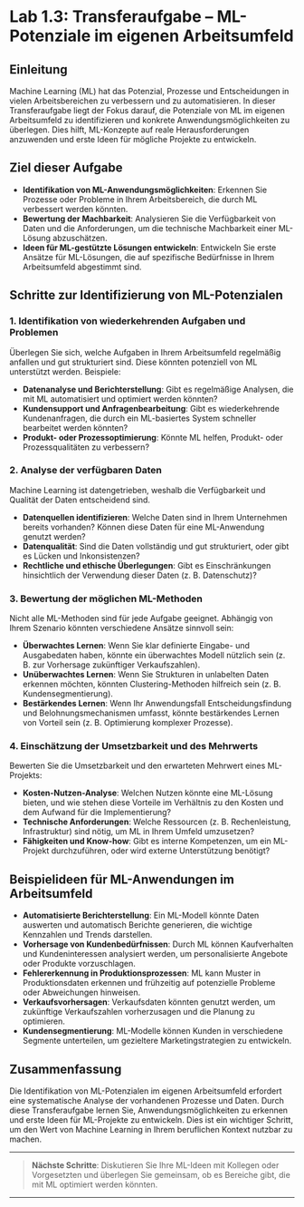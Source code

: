 # Lab 1.3: Transferaufgabe – ML-Potenziale im eigenen Arbeitsumfeld

## Einleitung
Machine Learning (ML) hat das Potenzial, Prozesse und Entscheidungen in vielen Arbeitsbereichen zu verbessern und zu automatisieren. In dieser Transferaufgabe liegt der Fokus darauf, die Potenziale von ML im eigenen Arbeitsumfeld zu identifizieren und konkrete Anwendungsmöglichkeiten zu überlegen. Dies hilft, ML-Konzepte auf reale Herausforderungen anzuwenden und erste Ideen für mögliche Projekte zu entwickeln.

## Ziel dieser Aufgabe
- **Identifikation von ML-Anwendungsmöglichkeiten**: Erkennen Sie Prozesse oder Probleme in Ihrem Arbeitsbereich, die durch ML verbessert werden könnten.
- **Bewertung der Machbarkeit**: Analysieren Sie die Verfügbarkeit von Daten und die Anforderungen, um die technische Machbarkeit einer ML-Lösung abzuschätzen.
- **Ideen für ML-gestützte Lösungen entwickeln**: Entwickeln Sie erste Ansätze für ML-Lösungen, die auf spezifische Bedürfnisse in Ihrem Arbeitsumfeld abgestimmt sind.

## Schritte zur Identifizierung von ML-Potenzialen

### 1. Identifikation von wiederkehrenden Aufgaben und Problemen
Überlegen Sie sich, welche Aufgaben in Ihrem Arbeitsumfeld regelmäßig anfallen und gut strukturiert sind. Diese könnten potenziell von ML unterstützt werden. Beispiele:
   - **Datenanalyse und Berichterstellung**: Gibt es regelmäßige Analysen, die mit ML automatisiert und optimiert werden könnten?
   - **Kundensupport und Anfragenbearbeitung**: Gibt es wiederkehrende Kundenanfragen, die durch ein ML-basiertes System schneller bearbeitet werden könnten?
   - **Produkt- oder Prozessoptimierung**: Könnte ML helfen, Produkt- oder Prozessqualitäten zu verbessern?

### 2. Analyse der verfügbaren Daten
Machine Learning ist datengetrieben, weshalb die Verfügbarkeit und Qualität der Daten entscheidend sind.
   - **Datenquellen identifizieren**: Welche Daten sind in Ihrem Unternehmen bereits vorhanden? Können diese Daten für eine ML-Anwendung genutzt werden?
   - **Datenqualität**: Sind die Daten vollständig und gut strukturiert, oder gibt es Lücken und Inkonsistenzen?
   - **Rechtliche und ethische Überlegungen**: Gibt es Einschränkungen hinsichtlich der Verwendung dieser Daten (z. B. Datenschutz)?

### 3. Bewertung der möglichen ML-Methoden
Nicht alle ML-Methoden sind für jede Aufgabe geeignet. Abhängig von Ihrem Szenario könnten verschiedene Ansätze sinnvoll sein:
   - **Überwachtes Lernen**: Wenn Sie klar definierte Eingabe- und Ausgabedaten haben, könnte ein überwachtes Modell nützlich sein (z. B. zur Vorhersage zukünftiger Verkaufszahlen).
   - **Unüberwachtes Lernen**: Wenn Sie Strukturen in unlabelten Daten erkennen möchten, könnten Clustering-Methoden hilfreich sein (z. B. Kundensegmentierung).
   - **Bestärkendes Lernen**: Wenn Ihr Anwendungsfall Entscheidungsfindung und Belohnungsmechanismen umfasst, könnte bestärkendes Lernen von Vorteil sein (z. B. Optimierung komplexer Prozesse).

### 4. Einschätzung der Umsetzbarkeit und des Mehrwerts
Bewerten Sie die Umsetzbarkeit und den erwarteten Mehrwert eines ML-Projekts:
   - **Kosten-Nutzen-Analyse**: Welchen Nutzen könnte eine ML-Lösung bieten, und wie stehen diese Vorteile im Verhältnis zu den Kosten und dem Aufwand für die Implementierung?
   - **Technische Anforderungen**: Welche Ressourcen (z. B. Rechenleistung, Infrastruktur) sind nötig, um ML in Ihrem Umfeld umzusetzen?
   - **Fähigkeiten und Know-how**: Gibt es interne Kompetenzen, um ein ML-Projekt durchzuführen, oder wird externe Unterstützung benötigt?

## Beispielideen für ML-Anwendungen im Arbeitsumfeld

- **Automatisierte Berichterstellung**: Ein ML-Modell könnte Daten auswerten und automatisch Berichte generieren, die wichtige Kennzahlen und Trends darstellen.
- **Vorhersage von Kundenbedürfnissen**: Durch ML können Kaufverhalten und Kundeninteressen analysiert werden, um personalisierte Angebote oder Produkte vorzuschlagen.
- **Fehlererkennung in Produktionsprozessen**: ML kann Muster in Produktionsdaten erkennen und frühzeitig auf potenzielle Probleme oder Abweichungen hinweisen.
- **Verkaufsvorhersagen**: Verkaufsdaten könnten genutzt werden, um zukünftige Verkaufszahlen vorherzusagen und die Planung zu optimieren.
- **Kundensegmentierung**: ML-Modelle können Kunden in verschiedene Segmente unterteilen, um gezieltere Marketingstrategien zu entwickeln.

## Zusammenfassung
Die Identifikation von ML-Potenzialen im eigenen Arbeitsumfeld erfordert eine systematische Analyse der vorhandenen Prozesse und Daten. Durch diese Transferaufgabe lernen Sie, Anwendungsmöglichkeiten zu erkennen und erste Ideen für ML-Projekte zu entwickeln. Dies ist ein wichtiger Schritt, um den Wert von Machine Learning in Ihrem beruflichen Kontext nutzbar zu machen.

---

> **Nächste Schritte**: Diskutieren Sie Ihre ML-Ideen mit Kollegen oder Vorgesetzten und überlegen Sie gemeinsam, ob es Bereiche gibt, die mit ML optimiert werden könnten.

---

